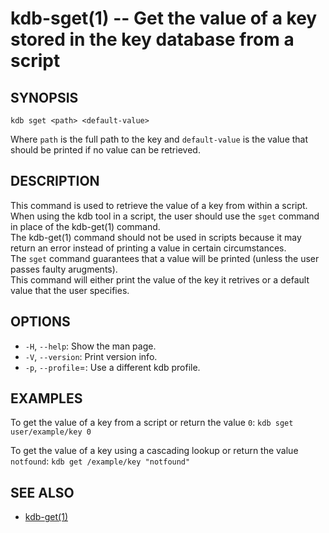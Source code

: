 kdb-sget(1) -- Get the value of a key stored in the key database from a script
==============================================================================

## SYNOPSIS

`kdb sget <path> <default-value>`  

Where `path` is the full path to the key and `default-value` is the value that should be printed if no value can be retrieved.  

## DESCRIPTION

This command is used to retrieve the value of a key from within a script.  
When using the kdb tool in a script, the user should use the `sget` command in place of the kdb-get(1) command.  
The kdb-get(1) command should not be used in scripts because it may return an error instead of printing a value in certain circumstances.  
The `sget` command guarantees that a value will be printed (unless the user passes faulty arugments).  
This command will either print the value of the key it retrives or a default value that the user specifies.  

## OPTIONS

- `-H`, `--help`:
  Show the man page.
- `-V`, `--version`:
  Print version info.
- `-p`, `--profile`=<profile>:
  Use a different kdb profile.


## EXAMPLES

To get the value of a key from a script or return the value `0`:
	`kdb sget user/example/key 0`  

To get the value of a key using a cascading lookup or return the value `notfound`:
	`kdb get /example/key "notfound"`  

## SEE ALSO

- [kdb-get(1)](kdb-get.md)
